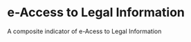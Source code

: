 e-Access to Legal Information
=========================

A composite indicator of e-Acess to Legal Information
